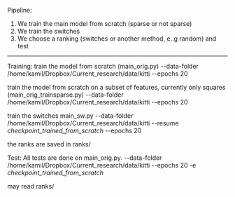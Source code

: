 Pipeline:

1. We train the main model from scratch (sparse or not sparse)
2. We train the switches
3. We choose a ranking (switches or another method, e..g random) and test

-----

Training:
train the model from scratch (main_orig.py)
--data-folder /home/kamil/Dropbox/Current_research/data/kitti --epochs 20

train the model from scratch on a subset of features, currently only squares (main_orig_trainsparse.py)
--data-folder /home/kamil/Dropbox/Current_research/data/kitti --epochs 20

train the switches main_sw.py
--data-folder /home/kamil/Dropbox/Current_research/data/kitti --resume *checkpoint_trained_from_scratch* --epochs 20

the ranks are saved in ranks/

Test:
All tests are done on main_orig.py.
--data-folder /home/kamil/Dropbox/Current_research/data/kitti --epochs 20 -e *checkpoint_trained_from_scratch*

may read ranks/


